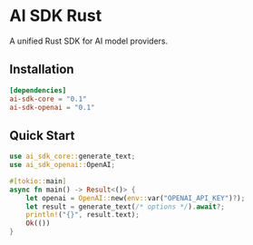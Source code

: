 # AI SDK Rust

A unified Rust SDK for AI model providers.

## Installation
```toml
[dependencies]
ai-sdk-core = "0.1"
ai-sdk-openai = "0.1"
```

## Quick Start
```rust
use ai_sdk_core::generate_text;
use ai_sdk_openai::OpenAI;

#[tokio::main]
async fn main() -> Result<()> {
    let openai = OpenAI::new(env::var("OPENAI_API_KEY")?);
    let result = generate_text(/* options */).await?;
    println!("{}", result.text);
    Ok(())
}
```
